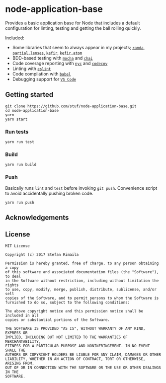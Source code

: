 
# node-application-base
Provides a basic application base for Node that includes a default configuration for linting, testing and getting the ball rolling quickly.

Included:

 * Some libraries that seem to always appear in my projects; [`ramda`][ramda], [`partial.lenses`][partial.lenses], [`kefir`][kefir], [`kefir.atom`][kefir.atom]
 * BDD-based testing with [`mocha`][mocha] and [`chai`][chai]
 * Code coverage reporting with [`nyc`][nyc] and [`codecov`][codecov]
 * Linting with [`eslint`][eslint]
 * Code compilation with [`babel`][babel]
 * Debugging support for [`VS Code`][vscode]

[ramda]: https://github.com/ramda/ramda
[partial.lenses]: https://github.com/calmm-js/partial.lenses
[kefir]: https://github.com/rpominov/kefir
[kefir.atom]: https://github.com/calmm-js/kefir.atom
[mocha]: https://github.com/mochajs/mocha
[chai]: https://github.com/chaijs/chai
[nyc]: https://github.com/istanbuljs/nyc
[codecov]: https://github.com/codecov/codecov-node
[eslint]: https://github.com/eslint/eslint
[babel]: https://github.com/babel/babel
[vscode]: https://code.visualstudio.com/

## Getting started

```
git clone https://github.com/stuf/node-application-base.git
cd node-application-base
yarn
yarn start
```

### Run tests

```
yarn run test
```

### Build

```
yarn run build
```

### Push

Basically runs `lint` and `test` before invoking `git push`. Convenience script to avoid accidentally pushing broken code.

```
yarn run push
```

## Acknowledgements

## License

```
MIT License

Copyright (c) 2017 Stefan Rimaila

Permission is hereby granted, free of charge, to any person obtaining a copy
of this software and associated documentation files (the "Software"), to deal
in the Software without restriction, including without limitation the rights
to use, copy, modify, merge, publish, distribute, sublicense, and/or sell
copies of the Software, and to permit persons to whom the Software is
furnished to do so, subject to the following conditions:

The above copyright notice and this permission notice shall be included in all
copies or substantial portions of the Software.

THE SOFTWARE IS PROVIDED "AS IS", WITHOUT WARRANTY OF ANY KIND, EXPRESS OR
IMPLIED, INCLUDING BUT NOT LIMITED TO THE WARRANTIES OF MERCHANTABILITY,
FITNESS FOR A PARTICULAR PURPOSE AND NONINFRINGEMENT. IN NO EVENT SHALL THE
AUTHORS OR COPYRIGHT HOLDERS BE LIABLE FOR ANY CLAIM, DAMAGES OR OTHER
LIABILITY, WHETHER IN AN ACTION OF CONTRACT, TORT OR OTHERWISE, ARISING FROM,
OUT OF OR IN CONNECTION WITH THE SOFTWARE OR THE USE OR OTHER DEALINGS IN THE
SOFTWARE.
```

